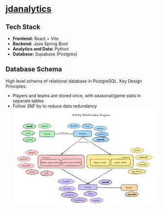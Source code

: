# [jdanalytics](https://jdanalytics.vercel.app/)

## Tech Stack
- **Frontend:** React + Vite
- **Backend:** Java Spring Boot
- **Analytics and Data:** Python
- **Database:** Supabase (Postgres)

## Database Schema
High level schema of relational database in PostgreSQL.
Key Design Principles:
- Players and teams are stored once, with seasonal/game stats in separate tables
- Follow 3NF by to reduce data redundancy
![image](./assets/fantasy_erd.png)